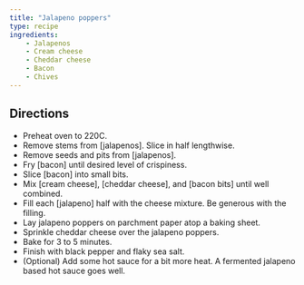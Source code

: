```yaml
---
title: "Jalapeno poppers"
type: recipe
ingredients:
    - Jalapenos
    - Cream cheese
    - Cheddar cheese
    - Bacon
    - Chives
---
```


## Directions

- Preheat oven to 220C.
- Remove stems from [jalapenos]. Slice in half lengthwise.
- Remove seeds and pits from [jalapenos].
- Fry [bacon] until desired level of crispiness.
- Slice [bacon] into small bits.
- Mix [cream cheese], [cheddar cheese], and [bacon bits] until well combined.
- Fill each [jalapeno] half with the cheese mixture. Be generous with the filling.
- Lay jalapeno poppers on parchment paper atop a baking sheet.
- Sprinkle cheddar cheese over the jalapeno poppers.
- Bake for 3 to 5 minutes.
- Finish with black pepper and flaky sea salt.
- (Optional) Add some hot sauce for a bit more heat. A fermented jalapeno based hot sauce goes well.
